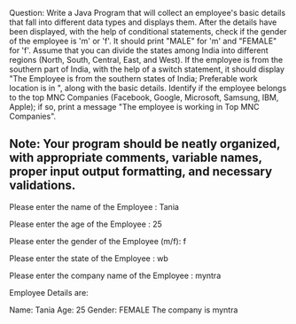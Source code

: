 Question:
Write a Java Program that will collect an employee's basic details that fall into different data types and displays them. After the details have been displayed, with the help of conditional statements, check if the gender of the employee is 'm' or 'f'. It should print "MALE" for 'm' and "FEMALE" for 'f'. Assume that you can divide the states among India into different regions (North, South, Central, East, and West). If the employee is from the southern part of India, with the help of a switch statement, it should display "The Employee is from the southern states of India; Preferable work location is in ", along with the basic details. Identify if the employee belongs to the top MNC Companies (Facebook, Google, Microsoft, Samsung, IBM, Apple); if so, print a message "The employee is working in Top MNC Companies".

Note: Your program should be neatly organized, with appropriate comments, variable names, proper input output formatting, and necessary validations.
-----------------------------------------------------------------------------------------------------------------------------------------------------

Please enter the name of the Employee : Tania

Please enter the age of the Employee : 25

Please enter the gender of the Employee (m/f): f

Please enter the state of the Employee : wb

Please enter the company name of the Employee : myntra

Employee Details are:

Name: Tania
Age: 25
Gender: FEMALE
The company is myntra
